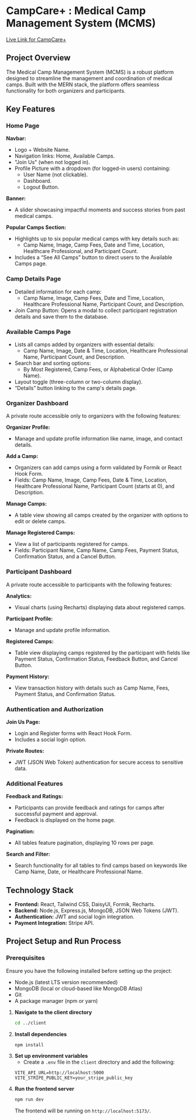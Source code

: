 # CampCare+ : Medical Camp Management System (MCMS)

[Live Link for CampCare+](https://campcarepluse.netlify.app/)

## Project Overview

The Medical Camp Management System (MCMS) is a robust platform designed to streamline the management and coordination of medical camps. Built with the MERN stack, the platform offers seamless functionality for both organizers and participants.

## Key Features

### Home Page

**Navbar:**

- Logo + Website Name.
- Navigation links: Home, Available Camps.
- "Join Us" (when not logged in).
- Profile Picture with a dropdown (for logged-in users) containing:
  - User Name (not clickable).
  - Dashboard.
  - Logout Button.

**Banner:**

- A slider showcasing impactful moments and success stories from past medical camps.

**Popular Camps Section:**

- Highlights up to six popular medical camps with key details such as:
  - Camp Name, Image, Camp Fees, Date and Time, Location, Healthcare Professional, and Participant Count.
- Includes a “See All Camps” button to direct users to the Available Camps page.

### Camp Details Page

- Detailed information for each camp:
  - Camp Name, Image, Camp Fees, Date and Time, Location, Healthcare Professional Name, Participant Count, and Description.
- Join Camp Button: Opens a modal to collect participant registration details and save them to the database.

### Available Camps Page

- Lists all camps added by organizers with essential details:
  - Camp Name, Image, Date & Time, Location, Healthcare Professional Name, Participant Count, and Description.
- Search bar and sorting options:
  - By Most Registered, Camp Fees, or Alphabetical Order (Camp Name).
- Layout toggle (three-column or two-column display).
- “Details” button linking to the camp's details page.

### Organizer Dashboard

A private route accessible only to organizers with the following features:

**Organizer Profile:**

- Manage and update profile information like name, image, and contact details.

**Add a Camp:**

- Organizers can add camps using a form validated by Formik or React Hook Form.
- Fields: Camp Name, Image, Camp Fees, Date & Time, Location, Healthcare Professional Name, Participant Count (starts at 0), and Description.

**Manage Camps:**

- A table view showing all camps created by the organizer with options to edit or delete camps.

**Manage Registered Camps:**

- View a list of participants registered for camps.
- Fields: Participant Name, Camp Name, Camp Fees, Payment Status, Confirmation Status, and a Cancel Button.

### Participant Dashboard

A private route accessible to participants with the following features:

**Analytics:**

- Visual charts (using Recharts) displaying data about registered camps.

**Participant Profile:**

- Manage and update profile information.

**Registered Camps:**

- Table view displaying camps registered by the participant with fields like Payment Status, Confirmation Status, Feedback Button, and Cancel Button.

**Payment History:**

- View transaction history with details such as Camp Name, Fees, Payment Status, and Confirmation Status.

### Authentication and Authorization

**Join Us Page:**

- Login and Register forms with React Hook Form.
- Includes a social login option.

**Private Routes:**

- JWT (JSON Web Token) authentication for secure access to sensitive data.

### Additional Features

**Feedback and Ratings:**

- Participants can provide feedback and ratings for camps after successful payment and approval.
- Feedback is displayed on the home page.

**Pagination:**

- All tables feature pagination, displaying 10 rows per page.

**Search and Filter:**

- Search functionality for all tables to find camps based on keywords like Camp Name, Date, or Healthcare Professional Name.

## Technology Stack

- **Frontend:** React, Tailwind CSS, DaisyUI, Formik, Recharts.
- **Backend:** Node.js, Express.js, MongoDB, JSON Web Tokens (JWT).
- **Authentication:** JWT and social login integration.
- **Payment Integration:** Stripe API.

## Project Setup and Run Process

### Prerequisites

Ensure you have the following installed before setting up the project:

- Node.js (latest LTS version recommended)
- MongoDB (local or cloud-based like MongoDB Atlas)
- Git
- A package manager (npm or yarn)

1. **Navigate to the client directory**
   ```sh
   cd ../client
   ```
2. **Install dependencies**
   ```sh
   npm install
   ```
3. **Set up environment variables**
   - Create a `.env` file in the `client` directory and add the following:
   ```env
   VITE_API_URL=http://localhost:5000
   VITE_STRIPE_PUBLIC_KEY=your_stripe_public_key
   ```
4. **Run the frontend server**
   ```sh
   npm run dev
   ```
   The frontend will be running on `http://localhost:5173/`.

